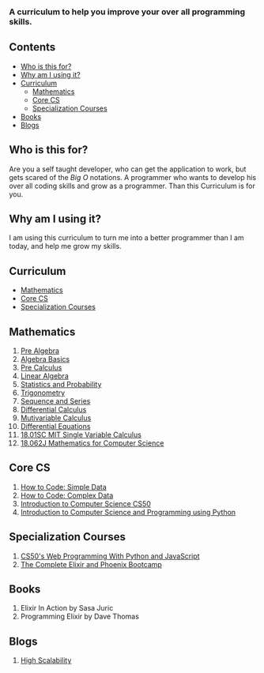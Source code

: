 ### A curriculum to help you improve your over all programming skills.

## Contents
- [Who is this for?](#who_is_this_for)
- [Why am I using it?](#why_am_i_using_it)
- [Curriculum](#curriculum)
	- [Mathematics](#mathematics)
	- [Core CS](#core_cs)
	- [Specialization Courses](#specialization_courses)
- [Books](#books)
- [Blogs](#blogs)

## <a id="who_is_this_for"></a>Who is this for?
Are you a self taught developer, who can get the application to work, but gets scared of the _Big O_ notations. A programmer who wants to develop his over all coding skills and grow as a programmer. Than this Curriculum is for you.


## <a id="why_am_i_using_it"></a>Why am I using it?
I am using this curriculum to turn me into a better programmer than I am today, and help me grow my skills.


## <a id="curriculum"></a>Curriculum
- [Mathematics](#mathematics)
- [Core CS](#core_cs)
- [Specialization Courses](#specialization_courses)


## <a id="mathematics"></a>Mathematics

1. [Pre Algebra](https://www.khanacademy.org/math/pre-algebra)
2. [Algebra Basics](https://www.khanacademy.org/math/algebra-basics)
3. [Pre Calculus](https://www.khanacademy.org/math/precalculus)
4. [Linear Algebra](https://www.khanacademy.org/math/linear-algebra)
5. [Statistics and Probability](https://www.khanacademy.org/math/statistics-probability)
6. [Trigonometry](https://www.khanacademy.org/math/trigonometry)
7. [Sequence and Series](https://www.youtube.com/watch?v=qP6zZ6dP5Cg&list=PLAX4yQZ_ByukFMfXXe2WeuY1nkNGN9f8d) 
8. [Differential Calculus](https://www.khanacademy.org/math/differential-calculus)
9. [Mutivariable Calculus](https://www.khanacademy.org/math/multivariable-calculus)
10. [Differential Equations](https://www.khanacademy.org/math/differential-equations)
11. [18.01SC MIT Single Variable Calculus](https://ocw.mit.edu/courses/mathematics/18-01sc-single-variable-calculus-fall-2010/)
12. [18.062J Mathematics for Computer Science](https://ocw.mit.edu/courses/electrical-engineering-and-computer-science/6-042j-mathematics-for-computer-science-spring-2015/)

## <a id="core_cs"></a>Core CS

1. [How to Code: Simple Data](https://www.edx.org/course/how-code-simple-data-ubcx-htc1x)
2. [How to Code: Complex Data](https://www.edx.org/course/how-code-complex-data-ubcx-htc2x)
3. [Introduction to Computer Science CS50](https://www.edx.org/course/cs50s-introduction-computer-science-harvardx-cs50x#!)
4. [Introduction to Computer Science and Programming using Python](https://www.edx.org/course/introduction-computer-science-mitx-6-00-1x-11)

## <a id="core_cs"></a>Specialization Courses

1. [CS50's Web Programming With Python and JavaScript](https://www.youtube.com/watch?v=EOZDjqwvVG8&index=1&list=PLhQjrBD2T382hIW-IsOVuXP1uMzEvmcE5)
2. [The Complete Elixir and Phoenix Bootcamp](https://www.udemy.com/the-complete-elixir-and-phoenix-bootcamp-and-tutorial/)

## <a id="books"></a>Books

1. Elixir In Action by Sasa Juric
2. Programming Elixir by Dave Thomas

## <a id="blogs"></a>Blogs

1. [High Scalability](http://highscalability.com/)